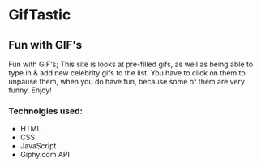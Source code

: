 # GifTastic


## Fun with GIF's

Fun with GIF's; This site is looks at pre-filled gifs, as well as being able to type in & add new celebrity gifs to the list. You have to click on them to unpause them, when you do have fun, because some of them are very funny. Enjoy!



### Technolgies used:

- HTML
- CSS
- JavaScript
- Giphy.com API
